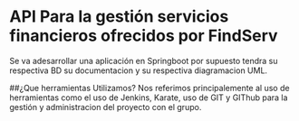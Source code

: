 # API  Para la gestión servicios financieros ofrecidos por FindServ

Se va adesarrollar una aplicación en Springboot por supuesto tendra su respectiva BD su documentacion y su respectiva diagramacion UML.

##¿Que herramientas Utilizamos?
Nos referimos principalemente al uso de herramientas como el uso de Jenkins, Karate, uso de GIT y GIThub para la gestión y administracion del proyecto con el grupo.
